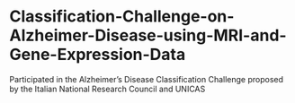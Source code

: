 # Classification-Challenge-on-Alzheimer-Disease-using-MRI-and-Gene-Expression-Data
Participated in the Alzheimer’s Disease Classification Challenge proposed by the Italian National Research Council and UNICAS
